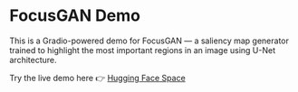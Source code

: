 # FocusGAN Demo

This is a Gradio-powered demo for FocusGAN — a saliency map generator trained to highlight the most important regions in an image using U-Net architecture.

Try the live demo here 👉 [Hugging Face Space](https://huggingface.co/spaces/YOUR_USERNAME/focusgan)
